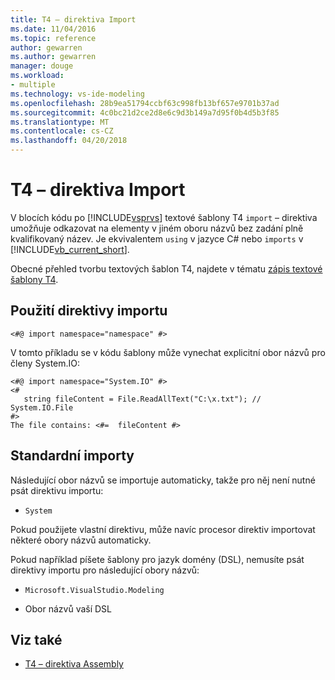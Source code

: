 ```yaml
---
title: T4 – direktiva Import
ms.date: 11/04/2016
ms.topic: reference
author: gewarren
ms.author: gewarren
manager: douge
ms.workload:
- multiple
ms.technology: vs-ide-modeling
ms.openlocfilehash: 28b9ea51794ccbf63c998fb13bf657e9701b37ad
ms.sourcegitcommit: 4c0bc21d2ce2d8e6c9d3b149a7d95f0b4d5b3f85
ms.translationtype: MT
ms.contentlocale: cs-CZ
ms.lasthandoff: 04/20/2018
---
```

# <a name="t4-import-directive"></a>T4 – direktiva Import

V blocích kódu po [!INCLUDE[vsprvs](../code-quality/includes/vsprvs_md.md)] textové šablony T4 `import` – direktiva umožňuje odkazovat na elementy v jiném oboru názvů bez zadání plně kvalifikovaný název. Je ekvivalentem `using` v jazyce C# nebo `imports` v [!INCLUDE[vb_current_short](../debugger/includes/vb_current_short_md.md)].

 Obecné přehled tvorbu textových šablon T4, najdete v tématu [zápis textové šablony T4](../modeling/writing-a-t4-text-template.md).

## <a name="using-the-import-directive"></a>Použití direktivy importu

```
<#@ import namespace="namespace" #>
```

 V tomto příkladu se v kódu šablony může vynechat explicitní obor názvů pro členy System.IO:

```
<#@ import namespace="System.IO" #>
<#
   string fileContent = File.ReadAllText("C:\x.txt"); // System.IO.File
#>
The file contains: <#=  fileContent #>
```

## <a name="standard-imports"></a>Standardní importy
 Následující obor názvů se importuje automaticky, takže pro něj není nutné psát direktivu importu:

-   `System`

 Pokud použijete vlastní direktivu, může navíc procesor direktiv importovat některé obory názvů automaticky.

 Pokud například píšete šablony pro jazyk domény (DSL), nemusíte psát direktivy importu pro následující obory názvů:

-   `Microsoft.VisualStudio.Modeling`

-   Obor názvů vaší DSL

## <a name="see-also"></a>Viz také

- [T4 – direktiva Assembly](../modeling/t4-assembly-directive.md)